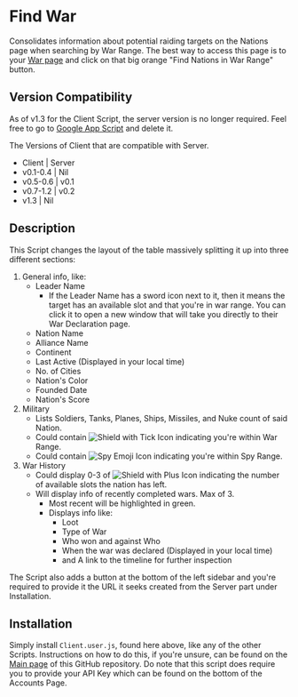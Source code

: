 # Find War

Consolidates information about potential raiding targets on the Nations page when searching by War Range. The best way to access this page is to your [War page](https://politicsandwar.com/nation/war/) and click on that big orange "Find Nations in War Range" button.

## Version Compatibility

As of v1.3 for the Client Script, the server version is no longer required. Feel free to go to [Google App Script](https://script.google.com/home) and delete it.

The Versions of Client that are compatible with Server.
 - Client | Server
 - v0.1-0.4 | Nil
 - v0.5-0.6 | v0.1
 - v0.7-1.2 | v0.2
 - v1.3 | Nil

## Description

This Script changes the layout of the table massively splitting it up into three different sections:
1. General info, like:
   - Leader Name
     - If the Leader Name has a sword icon next to it, then it means the target has an available slot and that you're in war range. You can click it to open a new window that will take you directly to their War Declaration page.
   - Nation Name
   - Alliance Name
   - Continent
   - Last Active (Displayed in your local time)
   - No. of Cities
   - Nation's Color
   - Founded Date
   - Nation's Score
2. Military
   - Lists Soldiers, Tanks, Planes, Ships, Missiles, and Nuke count of said Nation.
   - Could contain ![Shield with Tick Icon](https://politicsandwar.com/img/icons/16/tick_shield.png) indicating you're within War Range.
   - Could contain ![Spy Emoji Icon](https://politicsandwar.com/img/icons/16/emotion_spy.png) indicating you're within Spy Range.
3. War History
   - Could display 0-3 of ![Shield with Plus Icon](https://politicsandwar.com/img/icons/16/plus_shield.png) indicating the number of available slots the nation has left.
   - Will display info of recently completed wars. Max of 3.
     - Most recent will be highlighted in green.
	 - Displays info like:
	   - Loot
	   - Type of War
	   - Who won and against Who
	   - When the war was declared (Displayed in your local time)
	   - and A link to the timeline for further inspection

The Script also adds a button at the bottom of the left sidebar and you're required to provide it the URL it seeks created from the Server part under Installation.

## Installation

Simply install `Client.user.js`, found here above, like any of the other Scripts. Instructions on how to do this, if you're unsure, can be found on the [Main page](https://github.com/BlackAsLight/DocScripts#installation) of this GitHub repository.
Do note that this script does require you to provide your API Key which can be found on the bottom of the Accounts Page.
